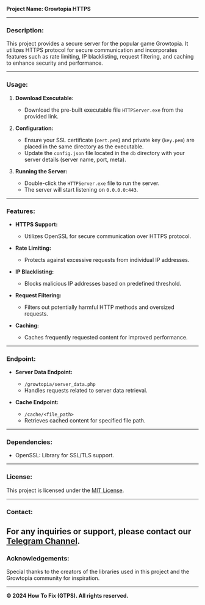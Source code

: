 **Project Name: Growtopia HTTPS**

---

### Description:
This project provides a secure server for the popular game Growtopia. It utilizes HTTPS protocol for secure communication and incorporates features such as rate limiting, IP blacklisting, request filtering, and caching to enhance security and performance.

---

### Usage:

1. **Download Executable:**
   - Download the pre-built executable file `HTTPServer.exe` from the provided link.

2. **Configuration:**
   - Ensure your SSL certificate (`cert.pem`) and private key (`key.pem`) are placed in the same directory as the executable.
   - Update the `config.json` file located in the `db` directory with your server details (server name, port, meta).

3. **Running the Server:**
   - Double-click the `HTTPServer.exe` file to run the server.
   - The server will start listening on `0.0.0.0:443`.

---

### Features:

- **HTTPS Support:**
  - Utilizes OpenSSL for secure communication over HTTPS protocol.

- **Rate Limiting:**
  - Protects against excessive requests from individual IP addresses.

- **IP Blacklisting:**
  - Blocks malicious IP addresses based on predefined threshold.

- **Request Filtering:**
  - Filters out potentially harmful HTTP methods and oversized requests.

- **Caching:**
  - Caches frequently requested content for improved performance.

---

### Endpoint:

- **Server Data Endpoint:**
  - `/growtopia/server_data.php`
  - Handles requests related to server data retrieval.

- **Cache Endpoint:**
  - `/cache/<file_path>`
  - Retrieves cached content for specified file path.

---

### Dependencies:
- OpenSSL: Library for SSL/TLS support.

---

### License:
This project is licensed under the [MIT License](LICENSE).

---
### Contact:
For any inquiries or support, please contact our [Telegram Channel](https://t.me/htfgtps).
---

### Acknowledgements:
Special thanks to the creators of the libraries used in this project and the Growtopia community for inspiration.

---

**© 2024 How To Fix (GTPS). All rights reserved.**
